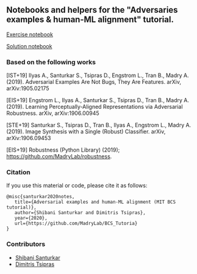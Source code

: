 ## Notebooks and helpers for the "Adversaries examples & human-ML alignment" tutorial.

[Exercise notebook](https://colab.research.google.com/github/MadryLab/AdvEx_Tutorial/blob/master/alignment_exercise.ipynb)

[Solution notebook](https://colab.research.google.com/github/MadryLab/AdvEx_Tutorial/blob/master/alignment_solution.ipynb)

### Based on the following works
[IST+19]	Ilyas A., Santurkar S., Tsipras D., Engstrom L., Tran B., Madry A. (2019). Adversarial Examples Are Not Bugs, They Are Features. arXiv, arXiv:1905.02175

[EIS+19]	Engstrom L., Ilyas A., Santurkar S., Tsipras D., Tran B., Madry A. (2019). Learning Perceptually-Aligned Representations via Adversarial Robustness. arXiv, arXiv:1906.00945

[STE+19]	Santurkar S., Tsipras D., Tran B., Ilyas A., Engstrom L., Madry A. (2019). Image Synthesis with a Single (Robust) Classifier. arXiv, arXiv:1906.09453

[EIS+19] Robustness (Python Library) (2019); https://github.com/MadryLab/robustness.

### Citation 
If you use this material or code, please cite it as follows:

```
@misc{santurkar2020notes,
   title={Adversarial examples and human-ML alignment (MIT BCS tutorial)},
   author={Shibani Santurkar and Dimitris Tsipras},
   year={2020},
   url={https://github.com/MadryLab/BCS_Tutoria}
}
```

### Contributors
* [Shibani Santurkar](http://people.csail.mit.edu/shibani/)
* [Dimitris Tsipras](http://people.csail.mit.edu/tsipras/)
